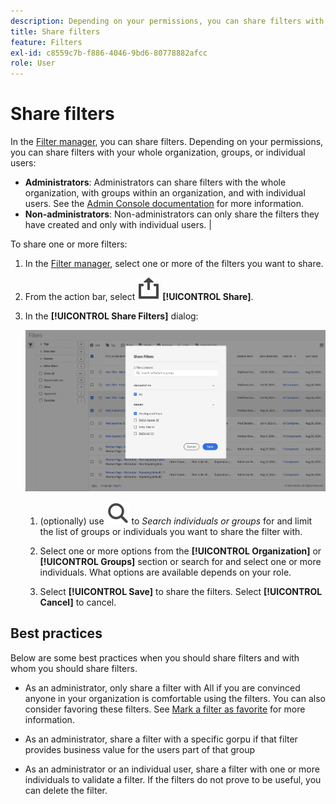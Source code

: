 ```yaml
---
description: Depending on your permissions, you can share filters with your whole organization, groups, or individual users.
title: Share filters
feature: Filters
exl-id: c8559c7b-f886-4046-9bd6-80778882afcc
role: User
---
```

# Share filters

In the [Filter manager](manage-filters.md), you can share filters. Depending on your permissions, you can share filters with your whole organization, groups, or individual users: 

* **Administrators**: Administrators can share filters with the whole organization, with groups within an organization, and with individual users. See the [Admin Console documentation](https://helpx.adobe.com/enterprise/using/manage-products.html) for more information. 
* **Non-administrators**: Non-administrators can only share the filters they have created and only with individual users. |

To share one or more filters:

1. In the [Filter manager](manage-filters.md), select one or more of the filters you want to share.
1. From the action bar, select ![Share](/help/assets/icons/ShareAlt.svg) **[!UICONTROL Share]**.
1. In the **[!UICONTROL Share Filters]** dialog:
   
   ![Share Filters dialog](assets/share-filter-dialog.png)

   1. (optionally) use ![Search](/help/assets/icons/Search.svg) to *Search individuals or groups* for and limit the list of groups or individuals you want to share the filter with.
   
   1. Select one or more options from the **[!UICONTROL Organization]** or **[!UICONTROL Groups]** section or search for and select one or more individuals. What options are available depends on your role.

   1. Select **[!UICONTROL Save]** to share the filters. Select **[!UICONTROL Cancel]** to cancel.

## Best practices

Below are some best practices when you should share filters and with whom you should share filters.

* As an administrator, only share a filter with All if you are convinced anyone in your organization is comfortable using the filters. You can also consider favoring these filters. See [Mark a filter as favorite](filters-favorite.md) for more information.

* As an administrator, share a filter with a specific gorpu if that filter provides business value for the users part of that group

* As an administrator or an individual user, share a filter with one or more individuals to validate a filter. If the filters do not prove to be useful, you can delete the filter.  
